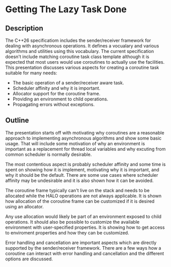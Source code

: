 # Getting The Lazy Task Done

## Description

The C++26 specificatiom includes the sender/receiver framework for
dealing with asynchronous operations. It defines a vocualary and
various algorithms and utilities using this vocabulary. The current
specification doesn't include matching coroutine task class template
although it is expected that most users would use coroutines to
actually use the facilities. This presentation discusses various
aspects for creating a coroutine task suitable for many needs:

- The basic operation of a sender/receiver aware task.
- Scheduler affinity and why it is important.
- Allocator support for the coroutine frame.
- Providing an environment to child operations.
- Propagating errors without exceptions.

## Outline

The presentation starts off with motivating why coroutines are a
reasonable approach to implementing asynchronous algorithms and
show some basic usage. That will include some motivation of why an
environment is important as a replacement for thread local variables
and why excuting from common scheduler is normally desirable.

The most contentious aspect is probably scheduler affinity and some
time is spent on showing how it is implement, motivating why it is
important, and why it should be the default. There are some use
cases where scheduler affinity may be undesirable and it is also
shown how it can be avoided.

The coroutine frame typically can't live on the stack and needs to
be allocated while the HALO operations are not always applicable. It
is shown how allocation of the coroutine frame can be customized if
it is desired using an allocator.

Any use allocation would likely be part of an environment exposed to
child operations. It should also be possible to customize the available
environment with user-specified properties. It is showing how to get
access to enviroment properties and how they can be customized.

Error handling and cancellation are important aspects which are directly
supported by the sender/receiver framework. There are a few ways how a
coroutine can interact with error handling and cancellation and the
different options are discussed.
